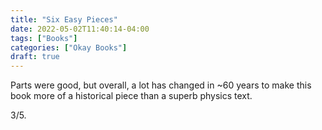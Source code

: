 ```yaml
---
title: "Six Easy Pieces"
date: 2022-05-02T11:40:14-04:00
tags: ["Books"]
categories: ["Okay Books"]
draft: true
---
```


Parts were good, but overall, a lot has changed in ~60 years to make this book more of a historical piece than a superb physics text.

3/5.
